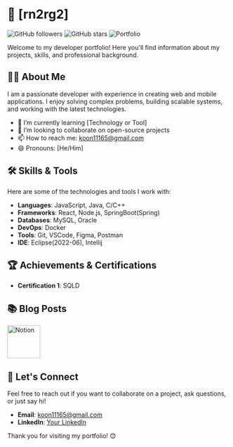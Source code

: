 # 🌟 [rn2rg2]

![GitHub followers](https://img.shields.io/github/followers/yourusername?style=social)
![GitHub stars](https://img.shields.io/github/stars/yourusername?style=social)
![Portfolio](https://img.shields.io/badge/Portfolio-Website-blue)

Welcome to my developer portfolio! Here you'll find information about my projects, skills, and professional background.

## 🧑‍💻 About Me

I am a passionate developer with experience in creating web and mobile applications. I enjoy solving complex problems, building scalable systems, and working with the latest technologies.

- 🌱 I’m currently learning [Technology or Tool]
- 👯 I’m looking to collaborate on open-source projects
- 📫 How to reach me: koon11165@gmail.com
- 😄 Pronouns: [He/Him]

## 🛠️ Skills & Tools

Here are some of the technologies and tools I work with:

- **Languages**: JavaScript, Java, C/C++
- **Frameworks**: React, Node.js, SpringBoot(Spring)
- **Databases**: MySQL, Oracle
- **DevOps**: Docker
- **Tools**: Git, VSCode, Figma, Postman
- **IDE**: Eclipse(2022-06), Intellij

## 🏆 Achievements & Certifications

- **Certification 1**: SQLD

## 📚 Blog Posts

<a href="https://www.notion.so/rn2rg2/24-SW-3-d91cd5ac0d4b46699b9d933c98ca13dc" target="_blank">
  <img src="https://zelt.app/wp-content/uploads/2023/03/getzelt.com-integrate-notion-with-zelt-notion-logo.jpeg" alt="Notion" style="width: 75px; height: auto;">
</a>

## 💬 Let's Connect

Feel free to reach out if you want to collaborate on a project, ask questions, or just say hi!

- **Email**: koon11165@gmail.com
- **LinkedIn**: [Your LinkedIn](https://www.linkedin.com/in/yourprofile)

Thank you for visiting my portfolio! 😊
